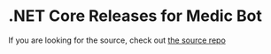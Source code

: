 # .NET Core Releases for Medic Bot
If you are looking for the source, check out [the source repo](https://github.com/Mmedic23/Medic-Bot)
